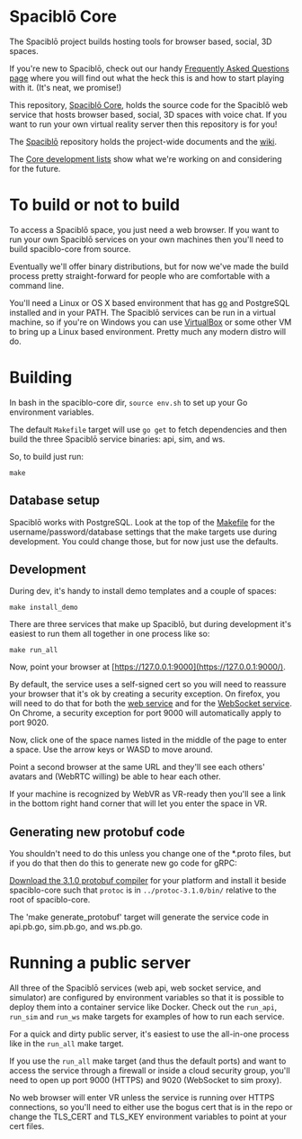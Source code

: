# Spaciblō Core

The Spaciblō project builds hosting tools for browser based, social, 3D spaces.

If you're new to Spaciblō, check out our handy [Frequently Asked Questions page](https://github.com/Spaciblo/spaciblo/wiki/Frequently-Asked-Questions) where you will find out what the heck this is and how to start playing with it. (It's neat, we promise!)

This repository, [Spaciblō Core](https://github.com/Spaciblo/spaciblo-core), holds the source code for the Spaciblō web service that hosts browser based, social, 3D spaces with voice chat. If you want to run your own virtual reality server then this repository is for you!

The [Spaciblō](https://github.com/Spaciblo/spaciblo) repository holds the project-wide documents and the [wiki](https://github.com/Spaciblo/spaciblo/wiki). 

The [Core development lists](https://github.com/orgs/Spaciblo/projects/1) show what we're working on and considering for the future.

# To build or not to build

To access a Spaciblō space, you just need a web browser. If you want to run your own Spaciblō services on your own machines then you'll need to build spaciblo-core from source.

Eventually we'll offer binary distributions, but for now we've made the build process pretty straight-forward for people who are comfortable with a command line.

You'll need a Linux or OS X based environment that has [go](https://golang.org/) and PostgreSQL installed and in your PATH. The Spaciblō services can be run in a virtual machine, so if you're on Windows you can use [VirtualBox](https://www.virtualbox.org/) or some other VM to bring up a Linux based environment. Pretty much any modern distro will do.

# Building

In bash in the spaciblo-core dir, `source env.sh` to set up your Go environment variables.

The default `Makefile` target will use `go get` to fetch dependencies and then build the three Spaciblō service binaries: api, sim, and ws.

So, to build just run:

	make

## Database setup

Spaciblō works with PostgreSQL. Look at the top of the [Makefile](https://github.com/Spaciblo/spaciblo-core/blob/master/Makefile) for the username/password/database settings that the make targets use during development. You could change those, but for now just use the defaults.

## Development

During dev, it's handy to install demo templates and a couple of spaces:

	make install_demo

There are three services that make up Spaciblō, but during development it's easiest to run them all together in one process like so:

	make run_all

Now, point your browser at [https://127.0.0.1:9000](https://127.0.0.1:9000/).

By default, the service uses a self-signed cert so you will need to reassure your browser that it's ok by creating a security exception. On firefox, you will need to do that for both the [web service](https://127.0.0.1:9000/) and for the [WebSocket service](https://127.0.0.1:9020/). On Chrome, a security exception for port 9000 will automatically apply to port 9020.

Now, click one of the space names listed in the middle of the page to enter a space. Use the arrow keys or WASD to move around.

Point a second browser at the same URL and they'll see each others' avatars and (WebRTC willing) be able to hear each other.

If your machine is recognized by WebVR as VR-ready then you'll see a link in the bottom right hand corner that will let you enter the space in VR. 

## Generating new protobuf code

You shouldn't need to do this unless you change one of the *.proto files, but if you do that then do this to generate new go code for gRPC:

[Download the 3.1.0 protobuf compiler](https://github.com/google/protobuf/releases) for your platform and install it beside spaciblo-core such that `protoc` is in `../protoc-3.1.0/bin/` relative to the root of spaciblo-core.

The 'make generate_protobuf' target will generate the service code in api.pb.go, sim.pb.go, and ws.pb.go.

# Running a public server

All three of the Spaciblō services (web api, web socket service, and simulator) are configured by environment variables so that it is possible to deploy them into a container service like Docker. Check out the `run_api`, `run_sim` and `run_ws` make targets for examples of how to run each service.

For a quick and dirty public server, it's easiest to use the all-in-one process like in the `run_all` make target.

If you use the `run_all` make target (and thus the default ports) and want to access the service through a firewall or inside a cloud security group, you'll need to open up port 9000 (HTTPS) and 9020 (WebSocket to sim proxy).

No web browser will enter VR unless the service is running over HTTPS connections, so you'll need to either use the bogus cert that is in the repo or change the TLS_CERT and TLS_KEY environment variables to point at your cert files.
 